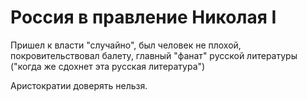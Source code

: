 # Россия в правление Николая I 

Пришел к власти "случайно", был человек не плохой, покровительствовал балету, главный "фанат" русской литературы ("когда же сдохнет эта русская литература")

Аристократии доверять нельзя. 



